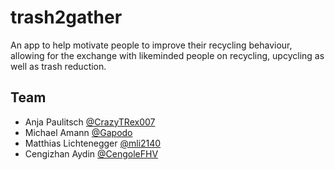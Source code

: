 # trash2gather

An app to help motivate people to improve their recycling behaviour, allowing for the exchange with likeminded people on recycling, upcycling as well as trash reduction.

## Team

* Anja Paulitsch [@CrazyTRex007](https://github.com/CraazyTRex007)
* Michael Amann [@Gapodo](https://github.com/Gapodo)
* Matthias Lichtenegger [@mli2140](https://github.com/mli2140)
* Cengizhan Aydin [@CengoleFHV](https://github.com/CengoleFHV)

